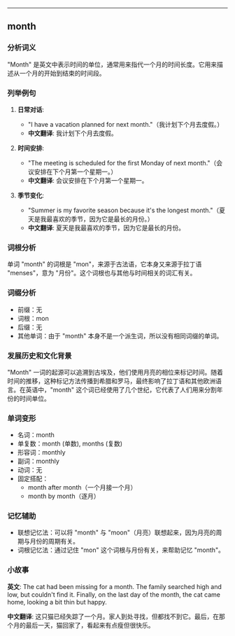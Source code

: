 
---------------
## month
### 分析词义
"Month" 是英文中表示时间的单位，通常用来指代一个月的时间长度。它用来描述从一个月的开始到结束的时间段。

### 列举例句
1. **日常对话**:
   - "I have a vacation planned for next month."（我计划下个月去度假。）
   - **中文翻译**: 我计划下个月去度假。

2. **时间安排**:
   - "The meeting is scheduled for the first Monday of next month."（会议安排在下个月第一个星期一。）
   - **中文翻译**: 会议安排在下个月第一个星期一。

3. **季节变化**:
   - "Summer is my favorite season because it's the longest month."（夏天是我最喜欢的季节，因为它是最长的月份。）
   - **中文翻译**: 夏天是我最喜欢的季节，因为它是最长的月份。

### 词根分析
单词 "month" 的词根是 "mon"，来源于古法语，它本身又来源于拉丁语 "menses"，意为 "月份"。这个词根也与其他与时间相关的词汇有关。

### 词缀分析
- 前缀：无
- 词根：mon
- 后缀：无
- 其他单词：由于 "month" 本身不是一个派生词，所以没有相同词缀的单词。

### 发展历史和文化背景
"Month" 一词的起源可以追溯到古埃及，他们使用月亮的相位来标记时间。随着时间的推移，这种标记方法传播到希腊和罗马，最终影响了拉丁语和其他欧洲语言。在英语中，"month" 这个词已经使用了几个世纪，它代表了人们用来分割年份的时间单位。

### 单词变形
- 名词：month
- 单复数：month (单数), months (复数)
- 形容词：monthly
- 副词：monthly
- 动词：无
- 固定搭配：
  - month after month（一个月接一个月）
  - month by month（逐月）

### 记忆辅助
- 联想记忆法：可以将 "month" 与 "moon"（月亮）联想起来，因为月亮的周期与月份的周期有关。
- 词根记忆法：通过记住 "mon" 这个词根与月份有关，来帮助记忆 "month"。

### 小故事
**英文**:
The cat had been missing for a month. The family searched high and low, but couldn't find it. Finally, on the last day of the month, the cat came home, looking a bit thin but happy.

**中文翻译**:
这只猫已经失踪了一个月。家人到处寻找，但都找不到它。最后，在那个月的最后一天，猫回家了，看起来有点瘦但很快乐。

